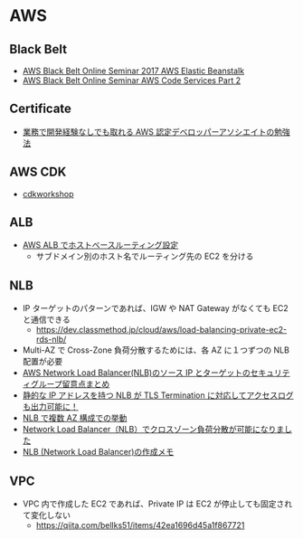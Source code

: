 # AWS

## Black Belt

- [AWS Black Belt Online Seminar 2017 AWS Elastic Beanstalk](https://www.slideshare.net/AmazonWebServicesJapan/aws-black-belt-online-seminar-2017-aws-elastic-beanstalk)
- [AWS Black Belt Online Seminar AWS Code Services Part 2](https://www.slideshare.net/AmazonWebServicesJapan/aws-black-belt-online-seminar-aws-code-services-part-2)

## Certificate

- [業務で開発経験なしでも取れる AWS 認定デベロッパーアソシエイトの勉強法](https://chariosan.com/2019/06/03/aws_developper_study/)

## AWS CDK

- [cdkworkshop](https://cdkworkshop.com)

## ALB

- [AWS ALB でホストベースルーティング設定](https://jyo-to.okinawa/20190330/2122/)
  - サブドメイン別のホスト名でルーティング先の EC2 を分ける

## NLB

- IP ターゲットのパターンであれば、IGW や NAT Gateway がなくても EC2 と通信できる
  - https://dev.classmethod.jp/cloud/aws/load-balancing-private-ec2-rds-nlb/
- Multi-AZ で Cross-Zone 負荷分散するためには、各 AZ に１つずつの NLB 配置が必要
- [AWS Network Load Balancer(NLB)のソース IP とターゲットのセキュリティグループ留意点まとめ](https://dev.classmethod.jp/cloud/nlb-source-ip-security-group-considerations/)
- [静的な IP アドレスを持つ NLB が TLS Termination に対応してアクセスログも出力可能に！](https://dev.classmethod.jp/cloud/aws/nlb-support-tls-termination-and-access-log/)
- [NLB で複数 AZ 構成での挙動](https://tech.unifa-e.com/entry/2018/03/16/111538)
- [Network Load Balancer（NLB）でクロスゾーン負荷分散が可能になりました](https://dev.classmethod.jp/cloud/aws/cross-zone-load-balancing-for-nlb/)
- [NLB (Network Load Balancer)の作成メモ](https://qiita.com/rubytomato@github/items/e15e0a508b9fbec526e0)

## VPC

- VPC 内で作成した EC2 であれば、Private IP は EC2 が停止しても固定されて変化しない
  - https://qiita.com/bellks51/items/42ea1696d45a1f867721
